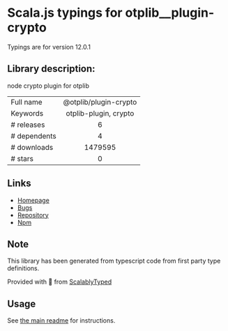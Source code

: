 
# Scala.js typings for otplib__plugin-crypto

Typings are for version 12.0.1

## Library description:
node crypto plugin for otplib

|                    |                 |
| ------------------ | :-------------: |
| Full name          | @otplib/plugin-crypto |
| Keywords           | otplib-plugin, crypto |
| # releases         | 6 |
| # dependents       | 4 |
| # downloads        | 1479595 |
| # stars            | 0 |

## Links
- [Homepage](https://github.com/yeojz/otplib#readme)
- [Bugs](https://github.com/yeojz/otplib/issues)
- [Repository](https://github.com/yeojz/otplib)
- [Npm](https://www.npmjs.com/package/%40otplib%2Fplugin-crypto)
    


## Note
This library has been generated from typescript code from first party type definitions.

Provided with :purple_heart: from [ScalablyTyped](https://github.com/oyvindberg/ScalablyTyped)

## Usage
See [the main readme](../../readme.md) for instructions.


